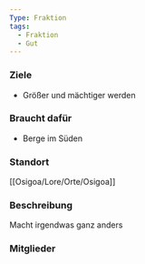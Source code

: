 ```yaml
---
Type: Fraktion
tags:
  - Fraktion
  - Gut
---
```


### Ziele
- Größer und mächtiger werden
### Braucht dafür
- Berge im Süden
### Standort
[[Osigoa/Lore/Orte/Osigoa]]
### Beschreibung
Macht irgendwas ganz anders
### Mitglieder
